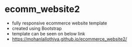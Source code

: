 # ecomm_website2

- fully responsive ecommerce website template
- created using Bootstrap
- template can be seen on below link
- https://mohanlallothiya.github.io/ecommerce_website2/
